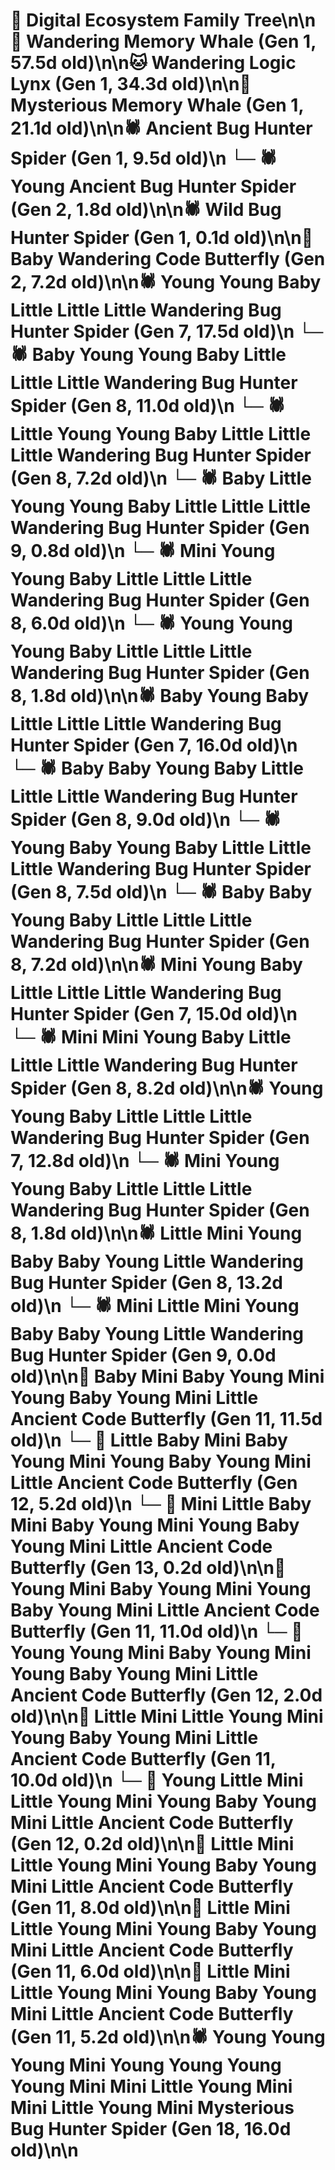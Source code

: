 # 🌳 Digital Ecosystem Family Tree\n\n🐋 Wandering Memory Whale (Gen 1, 57.5d old)\n\n🐱 Wandering Logic Lynx (Gen 1, 34.3d old)\n\n🐋 Mysterious Memory Whale (Gen 1, 21.1d old)\n\n🕷️ Ancient Bug Hunter Spider (Gen 1, 9.5d old)\n  └─ 🕷️ Young Ancient Bug Hunter Spider (Gen 2, 1.8d old)\n\n🕷️ Wild Bug Hunter Spider (Gen 1, 0.1d old)\n\n🦋 Baby Wandering Code Butterfly (Gen 2, 7.2d old)\n\n🕷️ Young Young Baby Little Little Little Wandering Bug Hunter Spider (Gen 7, 17.5d old)\n  └─ 🕷️ Baby Young Young Baby Little Little Little Wandering Bug Hunter Spider (Gen 8, 11.0d old)\n  └─ 🕷️ Little Young Young Baby Little Little Little Wandering Bug Hunter Spider (Gen 8, 7.2d old)\n    └─ 🕷️ Baby Little Young Young Baby Little Little Little Wandering Bug Hunter Spider (Gen 9, 0.8d old)\n  └─ 🕷️ Mini Young Young Baby Little Little Little Wandering Bug Hunter Spider (Gen 8, 6.0d old)\n  └─ 🕷️ Young Young Young Baby Little Little Little Wandering Bug Hunter Spider (Gen 8, 1.8d old)\n\n🕷️ Baby Young Baby Little Little Little Wandering Bug Hunter Spider (Gen 7, 16.0d old)\n  └─ 🕷️ Baby Baby Young Baby Little Little Little Wandering Bug Hunter Spider (Gen 8, 9.0d old)\n  └─ 🕷️ Young Baby Young Baby Little Little Little Wandering Bug Hunter Spider (Gen 8, 7.5d old)\n  └─ 🕷️ Baby Baby Young Baby Little Little Little Wandering Bug Hunter Spider (Gen 8, 7.2d old)\n\n🕷️ Mini Young Baby Little Little Little Wandering Bug Hunter Spider (Gen 7, 15.0d old)\n  └─ 🕷️ Mini Mini Young Baby Little Little Little Wandering Bug Hunter Spider (Gen 8, 8.2d old)\n\n🕷️ Young Young Baby Little Little Little Wandering Bug Hunter Spider (Gen 7, 12.8d old)\n  └─ 🕷️ Mini Young Young Baby Little Little Little Wandering Bug Hunter Spider (Gen 8, 1.8d old)\n\n🕷️ Little Mini Young Baby Baby Young Little Wandering Bug Hunter Spider (Gen 8, 13.2d old)\n  └─ 🕷️ Mini Little Mini Young Baby Baby Young Little Wandering Bug Hunter Spider (Gen 9, 0.0d old)\n\n🦋 Baby Mini Baby Young Mini Young Baby Young Mini Little Ancient Code Butterfly (Gen 11, 11.5d old)\n  └─ 🦋 Little Baby Mini Baby Young Mini Young Baby Young Mini Little Ancient Code Butterfly (Gen 12, 5.2d old)\n    └─ 🦋 Mini Little Baby Mini Baby Young Mini Young Baby Young Mini Little Ancient Code Butterfly (Gen 13, 0.2d old)\n\n🦋 Young Mini Baby Young Mini Young Baby Young Mini Little Ancient Code Butterfly (Gen 11, 11.0d old)\n  └─ 🦋 Young Young Mini Baby Young Mini Young Baby Young Mini Little Ancient Code Butterfly (Gen 12, 2.0d old)\n\n🦋 Little Mini Little Young Mini Young Baby Young Mini Little Ancient Code Butterfly (Gen 11, 10.0d old)\n  └─ 🦋 Young Little Mini Little Young Mini Young Baby Young Mini Little Ancient Code Butterfly (Gen 12, 0.2d old)\n\n🦋 Little Mini Little Young Mini Young Baby Young Mini Little Ancient Code Butterfly (Gen 11, 8.0d old)\n\n🦋 Little Mini Little Young Mini Young Baby Young Mini Little Ancient Code Butterfly (Gen 11, 6.0d old)\n\n🦋 Little Mini Little Young Mini Young Baby Young Mini Little Ancient Code Butterfly (Gen 11, 5.2d old)\n\n🕷️ Young Young Young Mini Young Young Young Young Mini Mini Little Young Mini Mini Little Young Mini Mysterious Bug Hunter Spider (Gen 18, 16.0d old)\n\n